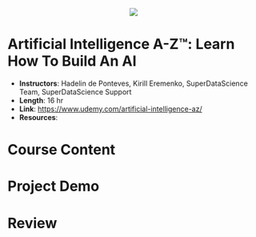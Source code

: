 <p align="center">
  <img src="https://i.imgur.com/AVh6ytG.jpg">
</p>

# Artificial Intelligence A-Z™: Learn How To Build An AI

- **Instructors**: Hadelin de Ponteves, Kirill Eremenko, SuperDataScience Team, SuperDataScience Support
- **Length**: 16 hr
- **Link**: https://www.udemy.com/artificial-intelligence-az/
- **Resources**: 

# Course Content

# Project Demo

# Review
